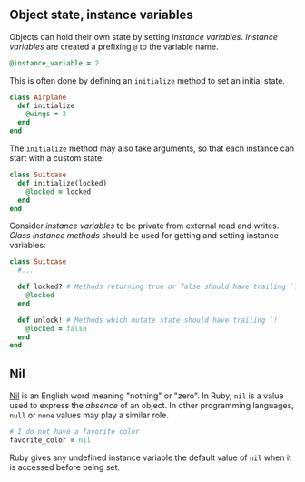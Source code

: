 ## Object state, instance variables

Objects can hold their own state by setting _instance variables_. _Instance variables_ are created a prefixing `@` to the variable name.

```ruby
@instance_variable = 2
```

This is often done by defining an `initialize` method to set an initial state.

```ruby
class Airplane
  def initialize
    @wings = 2
  end
end
```

The `initialize` method may also take arguments, so that each instance can start with a custom state:

```ruby
class Suitcase
  def initialize(locked)
    @locked = locked
  end
end
```

Consider _instance variables_ to be private from external read and writes. _Class instance methods_ should be used for getting and setting instance variables:

```ruby
class Suitcase
  #...

  def locked? # Methods returning true or false should have trailing `?`
    @locked
  end

  def unlock! # Methods which mutate state should have trailing `!`
    @locked = false
  end
end
```

## Nil

[Nil][nil-dictionary] is an English word meaning "nothing" or "zero". In Ruby, `nil` is a value used to express the _absence_ of an object. In other programming languages, `null` or `none` values may play a similar role.

```ruby
# I do not have a favorite color
favorite_color = nil
```

Ruby gives any undefined instance variable the default value of `nil` when it is accessed before being set.

[nil-dictionary]: https://www.merriam-webster.com/dictionary/nil
